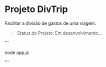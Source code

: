 # Projeto DivTrip

Facilitar a divisão de gastos de uma viagem.

> Status do Projeto: Em desenvolvimento...

'''

node app.js

'''
